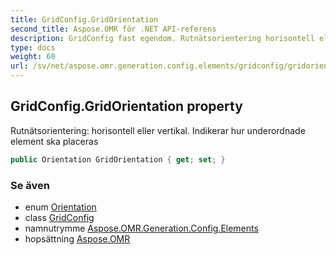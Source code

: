 ```yaml
---
title: GridConfig.GridOrientation
second_title: Aspose.OMR för .NET API-referens
description: GridConfig fast egendom. Rutnätsorientering horisontell eller vertikal. Indikerar hur underordnade element ska placeras
type: docs
weight: 60
url: /sv/net/aspose.omr.generation.config.elements/gridconfig/gridorientation/
---
```

## GridConfig.GridOrientation property

Rutnätsorientering: horisontell eller vertikal. Indikerar hur underordnade element ska placeras

```csharp
public Orientation GridOrientation { get; set; }
```

### Se även

* enum [Orientation](../../../aspose.omr.generation/orientation/)
* class [GridConfig](../)
* namnutrymme [Aspose.OMR.Generation.Config.Elements](../../gridconfig/)
* hopsättning [Aspose.OMR](../../../)


